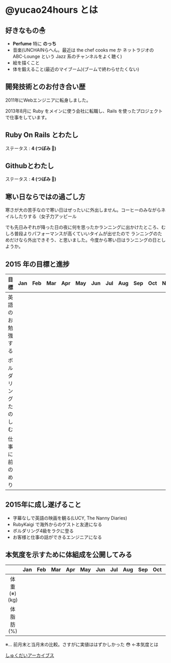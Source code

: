 # @yucao24hours とは
## 好きなもの☃
* **Perfume** 特に **のっち**
* 音楽(UNCHAINらへん。最近は the chef cooks me か ネットラジオの ABC-Lounge という Jazz 系のチャンネルをよく聴く)
* 絵を描くこと
* 体を鍛えること(最近のマイブーム)(ブームで終わらせたくない)

## 開発技術とのお付き合い歴
2011年にWebエンジニアに転身しました。

2013年8月に Ruby をメインに使う会社に転職し、Rails を使ったプロジェクトで仕事をしています。

## Ruby On Rails とわたし
ステータス : **4 (つぼみ :tulip:)**

## Githubとわたし
ステータス : **4 (つぼみ :tulip:)**

## 寒い日ならではの過ごし方
寒さが大の苦手なので寒い日はぜったいに外出しません。コーヒーのみながらネイルしたりする（女子力アッピール

でも先日みぞれが降った日の夜に何を思ったかランニングに出かけたところ、むしろ普段よりパフォーマンスが高くていいタイムが出せたので ランニングのためだけなら外出できそう、と思いました。今度から寒い日はランニングの日としようか。

## 2015 年の目標と進捗
|            目標           | Jan | Feb | Mar | Apr | May | Jun | Jul | Aug | Sep | Oct | Nov | Dec |
|:-------------------------|:---:|:---:|:---:|:---:|:---:|:---:|:---:|:---:|:---:|:---:|:---:|:---:|
|英語のお勉強する|
|ボルダリングたのしむ|
|仕事に前のめり|

## 2015年に成し遂げること
- 字幕なしで英語の映画を観る(LUCY, The Nanny Diaries)
- RubyKaigi で海外からのゲストと友達になる
- ボルダリング4級をラクに登る
- お客様と仕事の話ができるエンジニアになる

## 本気度を示すために体組成を公開してみる
|           | Jan | Feb | Mar | Apr | May | Jun | Jul | Aug | Sep | Oct | Nov | Dec |
|:---------:|:---:|:---:|:---:|:---:|:---:|:---:|:---:|:---:|:---:|:---:|:---:|:---:|
| 体重(※)(kg) |
| 体脂肪(%)   |

※… 前月末と当月末の比較。さすがに実値ははずかしかった :flushed: ←本気度とは

[しゅくだいアーカイブス](https://gist.github.com/yucao24hours/9353b1a818a1c94d71ff)
